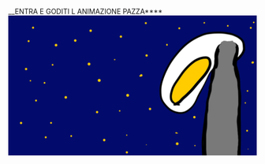  __ENTRA E GODITI L ANIMAZIONE PAZZA****
![alt text](https://github.com/IlTelegatto/Tel2DMagicIndoorCrazy/blob/main/image/1.png?raw=true)
